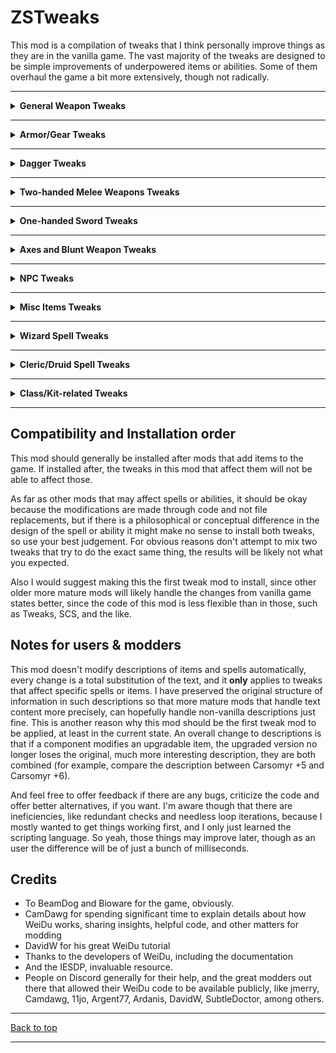 # ZSTweaks

This mod is a compilation of tweaks that I think personally improve things as they are in the vanilla game. The vast majority of the tweaks are designed to be simple improvements of underpowered items or abilities. Some of them overhaul the game a bit more extensively, though not radically.

---
<details>

<summary><b>General Weapon Tweaks</b></summary>

This section includes non-specific improvements to groups of weapons. It does not update descriptions.

**Component 120:** Make conjured magical weapons add extra attacks (Flame Blade, Ghost Blade, Black Blade of Disaster...)

The problem with these spells is that they promise power, but your little sickly wizard is not a very good fighter at all. I think this promise should be more serious, and therefore, by default, all these weapons grant 2 APR by default.

**Component 1120:** Make some weapon categories incur in backstab penalties for balance

This reduces the backstab multiplier of some weapons who realistically would not be great for backstabs, which also includes pretty broken weapons when used for backstabs, such as the Staff of Ram.

- No penalty: Piercing swords, Ninja-tos, Clubs, and Daggers.
- -1 penalty: Long swords, Scimitars, Katanas.
- -2 penalty: Staves

Note that a side of this is that holding two weapons with penalties will increase the penalties additively, which is an unavoidable side effect of the fact that the backstab reduction cannot be applied per weapon, only universally.

**Component 1121:** Make Flails and Morningstars always inflict a small amount of piercing damage

Both types of weapon have piercing parts, that's why. The amount of piercing is very small and depends on enchantment level:

- +0, +1 -> 1 point of piercing damage
- 2+, +3 -> 2 points of piercing damage
- +4, +5 -> 3 points of piercing damage
- +6 -> 4 points of piercing damage

**Component 1150:** Make spears do a baseline damage of 1d8, not 1d6

1d6 is a little low for spears in my opinion and it fills the imaginary "gap" of two-handed weapons with damage between staves and two-handed swords and halberds.

**Component 1160:** Make warhammers do a baseline damage 1d5+1, not 1d4+1 (except hammers outside that range)

1d4+1 always felt a little too small and narrow for hammers. This doesn't affect special hammers that have double the damage potential such as Crom Faeyr. It also includes Voidhammer +3, which only inflicts magic damage.

**Component 1350:** Make Wakizashis and Ninja-Tos deal 2d4 instead of 1d8 and have a speed factor of 3

This mostly exists to create a differentiating factor in terms of damage from long swords. I think the inclination is clearly towards "Kara-Turan/eastern blades are higher quality".

Additionally this will make ninja-tos have a speed factor of 3 by default, like short swords and wakizashis, since they are technically short swords.

**Component 1351:** Make Wakizashis a piercing/slashing weapon

This makes wakizashis hit as a slashing weapon if the circumstances favor it. IRL it is really a slashing sword anyway, but I want to preserve the original damage type (which is better than slashing in most situations, especially against enemies that use wearable armor).

**Component 1360:** Make Light Crossbows get 1.5 APR

Just a small bonus to make it more interesting and different compared to heavy crossbows. It's not too far-fetched anyway to think smallers crossbows can be reloaded faster. This will affect crossbows that have an APR bonus already, i.e. 1/2 APR will be added.

**Component 1370:** Make Katanas deal 2d5 instead of 1d10

This mostly exists to create a differentiating factor in terms of damage from long swords. I think the inclination is clearly towards "Kara-Turan/eastern blades are higher quality".

**Component 1400:** Make Bastard Swords deal 1d8+1 by default

I never liked that bastards swords were "between long swords and two-handed swords" but there was no max damage difference between long swords and bastard swords. So now they're damage-wise actually between both.

**Component 1430:** Make Two-handed swords deal 1d9+1 by default, and 2d6 where it applies

This mostly exists for consistency with the bastard sword, such that the minimum damage is equal to it. Two-handed swords that have a 1d12 base damage will instead get 2d6.

**Component 1440:** Make daggers have general extra features to compensate the low damage

There's generally very little reason to use a dagger, because:
- All other melee weapons cause more damage
- Your other weapons will never be stolen
- Using the dagger has no benefits of any sort for being a small weapon.
- The only saving grace they might have is that a few of them have a semi-interesting special effect which likely gets deprecated later.

This is a small change to make daggers slightly more appealing on a general level. They will all have an implied:

- +1 THAC0 bonus
- Speed factor of 0
- +5% Critical chance
- Overwhelming criticals: critical hits do moderately additional damage additively in a second tick of damage.
  - The formula for critical damage added (additively) is: (**MaxWpnDmg** - 1) **+**  2 dice of **MaxWpnDmg**:
  - Dagger **+0** -> 3 + 2d4, i.e. 5-11 dmg
  - Dagger **+1** -> 4 + 2d5, i.e. 6-14 dmg
  - Dagger **+2** -> 5 + 2d6, i.e. 7-17 dmg
  - Dagger **+3** -> 6 + 2d7, i.e. 8-20 dmg
  - Dagger **+4** -> 7 + 2d8, i.e. 9-23 dmg
  - Dagger **+5** -> 8 + 2d9, i.e. 10-26 dmg
  - Dagger **+6** -> 9 + 2d10, i.e. 11-29 dmg

All these bonuses are additive. Note that this component will not update the descriptions of each dagger to reflect this change. Sorry, but I don't know how to code that in WeiDu just yet.

**Component 1450:** Make some rogue weapons have the chance of doing more damage if wielded by pure thieves (Finesse)

This component is an attempt at making pure Thieves more effective with a portion of thief-usable weapons without relying on stats, APR or proficiency points.

Essentially, when wielding a weapon they can use what I call "finesse", which is a concept that I borrowed from NWN, they can deal extra damage per attack randomly (additively), based on the base attack damage of the weapon used (vanilla values). This includes bows, crossbows, clubs, daggers, long swords, scimitars, wakizashis, ninja-tos, katanas, and short swords. It's hacky, as most things not quite supported by the game, but it works. To be more specific:

- **Scimitars, long swords, quarterstaves**: 10% chance per hit to inflict 1d8/6+bonus of slashing/crushing damage.
- **Katanas**: 15% chance per hit to inflict 1d10+bonus of slashing damage.
- **Ninja-tos and wakizashis**: 25% chance per hit to inflict 1d8+bonus of slashing/piercing damage.
- **Short Sword and clubs**: 35% chance per hit to inflict 1d6+bonus of piercing/crushing damage.
- **Bows, slings**: 45% chance per hit to inflict 1d6 and 1d4+bonus missile damage respectively.
- **Darts, Daggers, Crossbows**: 60% chance per hit to inflict 1d3+bonus, 1d4+bonus and 1d8, respectively, of piercing/missible damage.

Note that this component does not account (automatically) for special weaponry which may use a different kind of damage-dealing effect than normal. For example, Voidsword +3 in SoD causes only magic damage and is not part of the damage of the weapon as such, but exists as a separate effect. These have to be added manually (in that example, the extra damage would occur in the same way as the others, but only as magic damage, which is intended). Currently, the following thief-usable items are accounted for:

- Voidsword, Void-arrows, Void-bullets (SoD)
- Fierce Swirl +2 (Lava's Shades of the Sword Coast)
- 1d2 Arrows of Antimagic will be skipped (SoD)
- Broken Spirit Arrow +1 will be skipped(The Calling)


**Component 1530:** Moderate the inexplicably double damage magical throwing daggers do, to not make them the obvious choice all the time to maximize damage

This reduces the number of dice thrown of DAGG11 and DAGG12 to 1 so they are not the only good choice for daggers to maximize damage. And for consistency. Generally speaking I dislike a lot this sort of unbalanced design. DAGG11 specifically, already comformed to this rule in BGEE.

</details>

---

<details>

<summary><b>Armor/Gear Tweaks</b></summary>

This section includes specific armor tweaks, and it updates descriptions accordingly in a destructive way.

**Component 1170:** Make Shadow Dragon Scale behave less like a Black Dragon Scale

It seems like a mistake to me that this armor, made from a creature from the plane of Shadow that doesn't even use acid as a breath weapon grant you acid resistance. Instead of acid resistance, it offers:

- Negative Plane Protection
- Nondetection
- Saves vs. Illusion and Necromancy spells: +4 bonus
- The usual AC bonuses.

**Component 1171:** Make Silver Dragon Scale also grant 40% cold resistance as you would expect

Silver Dragons wield and are resistant to cold, same as White Dragons. It should grant cold resistance, much like the Fire Dragon Plate does fire.

**Component 1172:** Make Rings of Elemental control more likely to charm the elementals and add missing resistances

This improves the power of the charm by making the save against it -2, instead of +2.

**Component 1173:** Make Ring of Gaxx's improved haste last 2 full rounds, and not 10 seconds

It's pretty strange to limit it to 10 seconds. It's 2 full rounds now.

**Component 1174:** Make Heartwood Ring add 1 spell slot per level, as well as 1 HP/round regen

This makes this ring significantly more useful for an Archdruid, adding 1 extra spell slot of every level, and a slow regeneration effect as the nigh-timeless druidic legend you are.

**Component 1180:** Make Ring of Danger sense protect against backstabs

Self explanatory and ever useful, for any class. Anti-chunking for mages.

**Component 1316:** Make Mercykiller Ring more useful for rogues that like killing

This makes the ring also add a +1 damage bonus, +1 THAC0 bonus, and +5% critical hit chances with all weapons, along with the other bonuses, but only to pure, single-classed Thieves (for balance and to encourage commitment). The ring can also be equipped by rangers, but only the vanilla benefits will apply.

**Component 1317:** Make the basic robes and Archmage robes slightly more remarkable

I do not like that most robes, except the most powerful ones are largely unremarkable. This is the list of changes:

- **Knave's Robe**
  - +2 AC against Slashing and Piercing (was +1 against Piercing)
  - Save vs. Death +1 (vanilla) and Save vs. Breath +1 (new)
  - +50% Poison damage resistance
  - 5% universal Thief skill boost (you're a knave!)
- **Traveler's Robe**
  - +3 AC against missile (was was +1)
  - +15% Missile resistance
  - Save vs. Wand +1 and Save vs. Spell +1 (was Save vs. Breath +1)
  - Movement speed increases by a factor of 4 (you're a traveler, moving from town to town!)
- **Adventurer's Robe**
  - 1 universal AC bonus (the bonus to crushing seems a little weird)
  - Save vs. Petrification +1 (vanilla) and Save vs. Spell +1 (new)
  - +20% Magic damage resistance
  - +10% Elemental damage resistance
- **Elemental resistance robes**: resistance increased to 40%, adds 7% damage bonus in the relevant element and +1 save vs. evocation spells. This also increases the damage resistance of Robe of Red Flames to 50%, and adds the evocation bonus, for consistency (it's a straight upgrade from the Robe of Fire Resistance).
- **Archmage Robes**
  - AC set to 5 (vanilla), and it improves AC by 1 (new)
  - Magic resistance improved by 10%, not 5%
  - Magic damage resistance improved by 25%
  - Casting speed improved by 1
  - Saving throws bonus against Spell at +2, +1 for the rest

**Component 1560:** Make Belt of Skillful Blade also increase piercing damage by 10%

This makes the belt include piercing damage, such that it affect things like daggers, short swords and wakizashis.

**Component 1561:** Make Cloak of the Stars create 30 darts, instead of six

6 darts is really unremarkable for a once-per-day effect. 30 is far more interesting. Perhaps you don't need to sell it immediately anymore!

**Component 1570:** Make Eyes of the Beholder's skills mirror the power of the spells they're based on

This improves the component slightly such that the Domination power is as powerful as the Domination spell, i.e. -2 penalty to Save vs. Spell, and the Paralyze spell is as powerful as Hold Person, i.e. -1 penalty to Save vs. Spell.

**Component 1610:** Make Robe of Invocation also improve all elemental damage by 5% and add a +2 bonus against Invocation

This makes this robe improve Invocation wizards in more ways, similarly to my tweaks to elemental robes, but with milder damage bonuses, since it's a more universal bonus:

- 5% elemental damage bonus
- +2 save vs. Invocation

**Component 1620:** Make Vicross' Thayan Circlet apply Improved Shield of Chaos instead of just Shield of Chaos

This makes the circlet a bit more valuable by making it more effective in controlling Wild Surges. It's a little underwhelming to just have the same bonus as the robe of Hayes.

**Component 1650:** Make mage robes without cloak (like Robe of Vecna) take on the appearance of a robe with cloak

Purely cosmetic tweak. I've never liked the look of robes without cloaks or without hoods.

**Component 1651:** Make Studded Leather of Thorns add some piercing damage too

I mean, they're THORNS; the only difference is that they're FIERY. Instead of only inflicting 1d4 fire damage, they inflict also 1d4 piercing damage, making it an overall more useful defensive armor.

**Component 1652:** Make Grandmaster's Armor's movement bonus not affected by Free Action

This component makes the doubled movement of this armor not be affected by Free Action at all, which to me seems much more fitting, since it's the main (and only) feature of this armor. Ahhh, Free Action, the constant thorn in our sides.

**Componen 1653:** Make Thieves' Hood protect against critical hits and slightly more advantageous for single-classed thieves: +1 THAC0 and Damage

This improves this item in the following ways:

- Both upgraded and non-upgraded version protect now against critical hits, essentially giving Thieves a vanilla item that protects them too against critical hits.
- Single-classed thieves gain +1 THAC0 and Damage (for balance, and to promote specialization)

**Component 1654:** Make Star-Strewn Boots slightly better and favor Inquisitors too (SoD)

This makes these boots improve Magic Resistance by 10% for everyone (from 7%) and Inquisitors and Wizard Slayers by 18%. Inquisitors are added because they fall fairly well in the anti-wizard theme.

**Component 1655:** Make Crown of Lies more consequential when used

-30 lore is generally not very important, since it's not used for any game interaction, just for identifying objects, which is ordinarily a mundane and inconsequential task. Therefore now it reduces lore by -20 BUT it also decreases Wisdom by 2 (which would affect Cleric/Mages more), Detect Illusions by 10, and inflicts -2 vulnerability to Illusion magic, since they rely on Wisdom for spell slots in vanilla. This is compensated slightly such that it provides 2 spell slots for level 4 too (3 and 4).

**Component 1656:** Make Helmet of Dumathoin very slightly more powerful

This improves the damage resistance it grants to 5%. The reason for this lies in the fact that the game only uses integers for most calculations, including damage. This means that the vanilla 3% damage reduction, for classes that have no other sources to reduce damage, would have to be hit with a physical attack of at least 34 damage to reduce the damage by 1, which is the minimum amount, which oftentimes means you're dealing with an enemy that is about to chunk/delete you anyway.

5% would reduce the threshold before the reduction to 20 points of received damage. It's still mild and shouldn't unbalance anything. For Barbarians, Cleric, Paladins, and Dwarven defenders, it will provide a juicier bonus, since they all have ways to add physical damage reduction.

**Component 1657:** Make The Visage add the capacity to cast Aura of Despair once per day and improve powers slightly

This improves this mask's powers in the following ways:

- Breathe Acid now causes 8d6 acid damage, not 6d6
- May cast also Aura of Despair as a blackguard of the same level once per day, which is fitting considering the description itself talks about how looking into the mask causes feelings of dread.

**Component 1658:** Make Dragon Helm add protection against acid too, as well as +2 saves against Breath

Self explanatory. As for the reasoning, because it felt odd leaving acid breath out of it. Saves vs. Breath, because well, dragon breath.

It also tweaks the description slightly, because oddly enough it talks about having red, white and green scales. I was expecting red, white, and **blue**, since blue dragons are the ones who produce electricity, and green dragons exhale poisonous gas. Now it mentions having red, white, black (dragons with acid breath), and blue scales.

**Component 1659:** Make Helm of the Rock a bit more protective and commanding

This makes both versions of the helm a truly universal non-physical damage protector by adding a 25% resistance to magic damage. Additionally, the upgraded version gets the following:

- +7% physical damage reduction
- +1 Charisma
- Aura of Command is no longer single-target, it spreads upon impact, similarly to Hold Person, but in a bigger area.

**Component 1661:** Make Cloak of the Sewers also protect against poison

This makes the cloak grant additionally grant a Save vs. Poison bonus of +1, as well as 50% poison damage reduction.

**Component 1662:** Make Montolio's Cloak grant a damage and thac0 bonus to rangers

This makes this cloak more meaningful for rangers, without having to focus only on dual wielding benefits. Rangers get a +1 THAC0 and Damage while wearing it.

**Component 1663:** Make Sandthief ring in BGEE work as in BG2EE (one use per day)

This makes this ring reusable instead of having limited charges.

**Component 1664:** Make all ioun stones and circlets protect against critical hits

Self-explanatory. This component is in a way incompatible with the spirit of other components, because it makes protection against critical hits more pervasive, such is the case with the tweak that makes Thieves' Hood protect against critical hits.

**Component 1665:** Make several basic ioun stones and circlets a bit more interesting or powerful

This modifies a selection of vanilla ioun stones and circlets:

- Dusty Rose Ioun Stone: inspired by the description, it also protects against berserk and fear. The AC bonus is also now 2. Additionally, it changes the BAM so it has a pinkish hue.
- Pearly White Ioun Stone: this improved the trollish regeneration from 1 HP every 5 rounds, to every round.
- Golden Ioun Stone: makes it more interesting for general use by improving not just intelligence, but Saves vs. Spells by 1 and magic resistance by 10%.
- Obsidian Ioun Stone: obsidian is a brittle but hard. Other than increasing CON by 1, now it also improves AC against all except crushing by 2, and improves physical damage resistance to everything except crushing by 5%.
- Silver Gray Ioun Stone: Now it now also improves WIS by 1, but it also improves lore by 15. Divine casters get one extra spell slot from level 1 to 5. Finally, druids and clerics get a +1 to casting speed.
- Circlet of Netheril: this makes it more useful and final for sorcerous classes by adding one extra spell slot for level 9 as well, as well as a +7% magic damage dealt bonus.
- Eilistraee's Boon +1: this makes the item give a bonus to non-evil elves: +1 DEX

**Component 1666:** Make Bracers of Blinding's Improved Haste effect last 1 turn and improve speed passively

The original lasts 20 seconds. Additionally, it improves weapon speed factor by 2 and movement rate by 2 (not affected by Free Action).

**Component 1667:** Make Xarrnous's Second Sword Arm (and SoD's version) also add +1 damage (lesser Legacy of the Masters)

This improves the gauntlets such that it also improves damage, not just thac0, making it a lesser version of Legacy of the Masters.

**Component 1668:** Make The Dale's Protector slightly more powerful and open to all classes

This improves the item such that it's more attractive for ranged weapon users: the thac0 bonus is now +3, and it improves ranged damage as well by +1 (which becomes +2 for Archers, and any rogue, both thief or bard).

**Component 1669:** Make Gauntlets of Extraordinary Specialization improve THAC0 by 2 and open to all classes

Self explanatory.

**Component 1671:** Make The Eyes of Truth add a bonus to detect illusions and traps

I decided to take the name of item more seriously. And let's face it, this items it always an automatic selling. In this state at least it has some use for Fighter/Thieves or Cleric/Thieves.

**Component 1672:** Make Stalker Gauntlets also benefit Bounty Hunters

Because it seems obvious that both classes ("professions") align with each other. Both Stalker-only benefits apply, including the enhanced backstab.

</details>

---

<details>

<summary><b>Dagger Tweaks</b></summary>

**Component 1000:** Make throwing poisoned daggers slightly more likely to poison enemies

This component makes these items get a -2 penalty to Save vs. Death which makes them more useful, and compensates for their rarity.

**Component 1130:** Make Bone Blade dagger more special and not just a plain +4 dagger

Plain enchanted weapons are boring, and the higher the enchantment level, the more egregious that is, as far as I'm concerned.

Instead of simply giving the usual +4 weapon bonuses:

- Being made partially from the tooth of a black dragon, it causes an extra 1d4 acid damage on hit and increases Acid Resistance by 40%.
- Being tempered in the blood of the duergar smith, every hit causes +5 extra damage against all elves, including drow, and the inhabitants native to the Underdark: beholders, mind flayers, kuo-toa, hook horrors, duergar, driders and umberhulks.

**Component 1140:** Make Dagger of the Star slightly more powerful.

- Dagger of the Star +4 becomes +5, and the chance of invisibility increases to 10%.
- Dagger of the Star +5 becomes one of the few privileged +6 weapons and inflicts +1 electric and fire damage per hit
- Star Bolt: Increased the chance to trigger elemental effects to 15%, the difference being, you have equal chances of triggering fire damage, electrical damage, or both.  (5% times 3)

**Component 1490:** Make Neb's Nasty Cutter have an unlimited amount of poison

The dagger will always cause 20 poison damage over 10 seconds if a Save vs. Death is failed, and never deplete.

**Component 1630:** Make The Jade's Fang slightly more powerful and improve the lifesteal effect

This component improves the dagger such that the lifesteal component is potentially better, which is identical to component 1470. Additionally, there is a 15% chance the stun happens as well, but only if a Save vs. Spell is failed. All the effects now bypass Magic Resistance, like the Stupifier in BGEE and Adjatha the Drinker (which is probably an oversight in this case).

**Component 1660:** Make Heart of the Golem +2 get a couple more magic-based features, inspired by the description

This makes the dagger, which is made from arcane metals from a golem, imbued with something more magically golem-like:

- Improves Magic Resistance by 10% when held
- 50% chance of inflicting 1d4 magic damage, no save

**Component 1670:** Make Werebane +1 a bit more effective towards Lycanthropes

Werebane's description is a little misleading. It doesn't cause +4 damage against Lycanthropes. The 1d4+1 base damage of the weapon doesn't become 1d4+5. This type of confusing description is common to all weapons that do extra damage to specific creatures. Instead, it causes 1d4+1 and if the target is a Lycanthrope, another tick of 3 piercing damage is inflicted. This improves this extra additive tick of damage so it inflicts 6 instead.

**Component 1680:** Make Stiletto of Demarchess +2 a bit more powerful and bleed every hit

This component makes the weapon try to stun the victim with a probability of 25% instead of 20%. Inspired by the sadistic story behind the weapon, it has a +5% critical chances, and it also causes bleeding every hit, similar to Gnasher, inflicting 2 extra piercing damage, as well as 2 more per round for 3 rounds.

**Component 1681:** Make Elements' Fury +2 slightly more powerful

This component makes this dagger a bit more powerful in the following ways:

- Damage dice number against elementals improved by 1: 2d4
- Elemental resistance improved by 10% while holding it.
- Random elemental damage improved to 2

**Component 1682:** Make Acid-Etched Dagger +2 generally more powerful and act as +3

This component makes this weapon one of the few +3 weapons in the expansion, acting in every way as a +3 weapon, as well as:

- Hits with dagger also deal 1d3 acid damage (improved from 1).
- 20% chance of causing 1d3 acid damage per round for 3 rounds (improved from 1, 15% chance), as well as adding an AC penalty of 2 for 3 rounds

**Component 1683:** Make Gemblade +2 more powerful and more worth hanging onto for wizards

This makes Gemblade +2 more worth using. Gemblade is one of those "cool items" design-wise, but functionally, has nothing that interesting, particularly considering INT bonuses are generally useless in vanilla game. So now, other than increasing INT by 1:

- Every hit causes an additional 1d2 magic damage
- 33% chances of causing additional 1d4+2 magic damage
- Wizards/Sorcerers/Mages can cast 2 more spells of level 1 and 2 while holding it.
- Acts as a +3 weapon for the purposes of what it can hit

**Component 1684:** Make basic throwing daggers usable as melee weapons

This copies SoD's special throwing dagger such that you can vanilla throwing daggers as melee weapons if desired. The items modified are:

- Throwing dagger (dagg05.itm): Has a melee option which deals 1d3 piercing damage, with a speed factor of 3
- Poisoned throwing dagger (dagg16.itm): Has a melee option which deals 1d3 piercing damage, plus +1 poison damage (no save). The usual poisoning ability does not work in this mod, only in ranged mode. This was done because otherwise using it as a melee weapon is too obvious as a better choice.


</details>

---

<details>

<summary><b>Two-handed Melee Weapons Tweaks</b></summary>

**Component 1200:** Make Ixil's Spike allow Haste and Improved Haste

I think everyone agrees that this type of restriction makes the weapons immediately less appealing.

**Component 1201:** Make Lilarcor +3 have a chance of causing confusion on hit

It seems appropriate that the talking sword containing the blood-lusting, raving, screaming, lunatic can cause confusion on hit. Now it has a 25% chance that the victim is confused for 1 round if Save vs. Spell is failed.

**Component 1202:** Make Warblade +4 slightly more unique, and more potent when wielded by barbarians

Since this was blessed by northern barbarian gods, the sword now causes 1d4 cold damage on contact, but makes the sword damage actually 1d12+2 (keep reading, don't worry). Additionally, barbarians wielding this sword will receive a 5% physical resistance and the sword's bonus damage is increased by 3 (1d12+5). Lastly, it will be renamed to "Barbarian Warblade +4", just because.

**Component 1280:** Make Carsomyr affect any kind of evil and not just Chaotic Evil

Self explanatory. Not that it needs to be more powerful, but it feels wrong to not be especially effective against non-chaotic evil (but yes, I understand it's because it's the opposite of a paladin's alignment).

**Component 1290:** Make Carsomyr's Dispel Magic force a Saving throw vs Spell

The dispel on hit thing is pretty cheesy so, yeah. That. No penalty with +5, -2 with +6 version

**Component 1300:** Make Silver Sword act as a +4 weapon to determine what it can hit to extend usability

The vorpal quality is very powerful, but it would be nice if the sword could work for more powerful enemies.

**Component 1318:** Make Flame of the North +2 affect all evil, not just chaotic evil

Self explanatory

**Comoponent 1322:** Make Flame of the North inflict +2 fire damage against trolls

The backstory of the sword heavily implies it was involved in the slaughter of many trolls. Therefore, the sword can completely destroy trolls on hit by causing +2 fire damage on hit to trolls only.

**Component 1390:** Make Staff of the Magi force a saving throw to dispel effects on hits

The dispel on hit thing is pretty cheesy so, yeah. That. Save vs. Spell at -2

**Component 1410:** Make Ir'revrykal Dispel Magic effect not depend on probabilities, but allow a saving throw.

This essentially is the same tweak to Carsomyr, except the chance of dispelling is also 100%. The saving throw vs spell has no penalty.

**Component 1420:** Make Ir'revrykal base damage equal to Carsomyr

This makes the weapon have 1d12 base damage much like Carsomyr, tightening the resemblance between both swords.

**Component 1460:** Make Spear of Withering able to poison on contact if save is failed

I feel like this spear should be more withery, especially considering it's a +4 weapon! This makes the spear able to inflict 12 extra poison over one round if a Save vs. Death at -2 is failed.

**Component 1540:** Make Wave +4 slightly more powerful

This component improves Wave +4 by making it always deal 3 points of cold damage per hit. Giants take 9 cold damage instead, since it was made to fight fire giants. This may make it a fine choice for a weapon for a big portion of ToB.

**Component 1590:** Make Blackmist more powerfully blinding and make you immune to blindness

This makes Blackmist's blindness power be more likely to be effective, by adding a -2 Save penalty. Additionally, you're immune to blindness while wielding it.

**Component 1591:** Make Soul Reaver slightly more balanced

Soul Reaver is fairly unbalanced, particularly because it reduces THAC0 by 2 cumulatively for 2 full minutes and it's fairly easy to make any enemy to not be able to hit anything at all. This tweak reduces this duration to 5 rounds, and requires a Save vs. Spell at -4 to resist.

**Component 1592:** Make Soul Reaver deal 1d12 damage

The sword looks like it's fairly massive. You may disagree, but that's how it comes across to me. So this will match the dice size of other blades like Carsomyr and Warblade: 1d12 (or 2d6 if the two-handed general tweak was installed).

**Component 1593:** Make Sword of Ruin +2 slightly more powerful

This makes the extra critical damage of the weapon a bit more substantial, 2d5+2 (from 2d4).

**Component 1594:** Make Cleric's staff more unique and actually benefit clerics

I don't like that it's "just" casually called "cleric's" staff. Therefore, it gains a few perks:

- 1 AC
- +1 spell slot of level 3, 4, and 5 (clerics only)
- +1 turn undead and casting level (clerics only)
- May cast Mass Cure (at minimum level, 1d8+9 healing) twice per day

</details>

---

<details>

<summary><b>One-handed Sword Tweaks</b></summary>

**Component 1125:** Make Ninjato of the Scarlet Brothehood +3 available for other classes and alignments

This makes this sword usable by non-monks of any alignment. Monks are not really implemented to take too much advantage of weapons anyway (in vanilla game).

**Component 1126:** Make Blackrazor able to hit targets immune to +3

This allows this sword to be usable in more cases. Since it's extremely powerful, no other changes are added.

**Component 1127:** Make Peridan more powerful against dragons and less misleading in the description

The description of Peridan is slightly misleading because it states that it does "double damage to dragons". You may think that every time you do damage to a dragon with it, you deal the same damage again, or perhaps you think the damage value of every attack is always double of what it would be against other enemies. Uhh, not quite.

In reality, the sword deals 1d8+2 against enemies, and 1d8+2 again in a second tick of damage if the enemy is a dragon. So now the description is a bit more explicit about what it does and:

- Regeneration improved to 1 HP per 3 rounds
- Adds 15% resistance to all elements (i.e. the damage type of most dragons)
- THAC0 against dragons is now +6, +2 for others
- +2 AC and saving throws against Dragons (essentially like a "Protection from Dragons" spell)
- Extra damage to dragons: every hit causes additionally 2d8+2 (bear in mind this is not affected by Strength or any other damage modifiers except any effect that increases slashing damage universally)
- Detect Invisibility can be cast three times, not once per day

**Component 1210:** Make The Equalizer slightly more powerful

Honestly, it kinda feels like it's immediately not useful by the time you get it. The description is also slightly misleading because it looks like it will deal, for example, 1d8+6 against some alignments, in the same way that a Longsword +6 would, but it's not like that. It actually just inflicts 1d8 (like a normal non-magical sword) and then additively includes the damage which is generally much less powerful. Therefore:

- The sword now has an enchantment of 5 for the purposes of what it can hit.
- The sword acts as a 1d8+3 in all respects as baseline.

The rest functions exactly the same: no bonus against True Neutral, +1 THAC0 +2 damage against LN/CN, +2 THAC0 +4 damage against NG/NE, and +3 THAC0 +6 damage against LG/CG/LE/CE.

**Component 1220:** Make Ras, the Dancing Blade last for 1 turn, instead of 4 rounds

This makes it useful for far longer, and more like Sword of Mordenkainen.

**Component 1230:** Make Short Sword of Mask +5 slightly more powerful

Makes the chance-based Level drain take 2 levels instead of just one and the Entangle effect 5% more likely to trigger (20%).

**Component 1240:** Make Purifier's damage bonus affect all evil, not just Chaotic Evil

Just as the title says. It's kinda funny considering the description of the weapon mentions Pit Fiends, which are Lawful Evil.

**Component 1241:** Make Purifier's Dispel Magic level 30, like Staff of the Magi and Carsomyr

This makes the dispel magic effect equal to those in the Staff of the Magi and Carsomyr.

**Component 1250:** Make Yamato's passive abilities more substantial

The effect is pretty underwhelming for a +4 weapon. Since it's advertised as a defender weapon, the following is added:

AC bonus improved to 3 (instead of 1) plus 1 against slashing, piercing, and missile weapons. 5% universal damage resistance & magic resistance.

**Component 1260:** Make Usuno's Blade slightly more electrically powerful

The effect is pretty underwhelming for a +4 weapon. Now:

- Chance of doing 2d10 electrical damage increased to 15%, and is now 5d4+1, with a Save vs. Spell at -2 for half.
- Every hit does 1d3 electrical damage with no save.
- Increases electrical damage resistance by 40%

**Component 1270:** Make Spectral Brand last for 1 turn, instead of 4 rounds

This makes it useful for far longer, and more like Sword of Mordenkainen.

**Component 1315:** Make Dak'kon's Zerth Blade behave as a +3 weapon

This makes the katana +3, for consistency with the power level of other WA-weapons.

**Component 1319:** Make Holy Sword of Tyr +3 affect all evil, not just chaotic evil

Self explanatory. I also removed the weird preamble that includes the first sentence of the general description of long swords. Seems lazy, and perhaps a mistake.

**Component 1341:** Make Hindo's Doom a +4 and +5 weapon

This simply allows the game to grant you a +4 and +5 katana, essentially. This is okay, because you get this in ToB, and that enchantment level is fine then.

**Component 1470:** Make Adjatha the Drinker thirstier

This component will make the healing per it based on probabilities, such that there is a 50% change it will heal by 1, 20% it will heal by 2, 15% it heals by 3, 10% it heals by 4, and 5% it heals by 5.

**Component 1550** Make Drizzt's weapons slightly more worth stealing in BG2

By the time you get this weapon in BG2, it's generally underwhelming and you have better weapons already. This improves his weapon in a few ways, trying to not to stray too much from the lore:

- Both: act as a +5 weapon for the purposes of what they can hit and in terms of THAC0
- Icingdeath: it's a "frost" weapon, and as such, it also inflicts 1d3 cold damage per hit, +5 against creatures immune to fire (fire elementals, fire salamanders, fire giants...). It's also considered a silver weapon.
- Twinkle: it has a defensive theme, therefore: added +2 AC bonus against slashing, piercing and missile, +1 Save vs. Spell, +8% physical damage resistance

**Component 1580:** Make Hawksight +2 improve your senses, reflexes, and accuracy more keenly

This component takes the description more seriously, and hence, other than giving +1 Dexterity it also:

- Has +4 THAC0 bonus instead of +2
- Universal +1 Saving Throw bonus
- +1/2 APR

**Component 1581:** Make Hawksight's description unique and add a minor power to it

This component requires the previous one, and it adds a description worth-reading (YMMV). I really dislike items with unique names, but with no interesting description or brief backstory. It seems lazy and uninteresting to add a named item without any background. Additionally, it adds a minor power to it, based on this brief backstory. See ZSTweaks/unique_descriptions.md for details.

**Component 1582:** Make Vexation +2 more powerful

I've always liked this sword conceptually and it's introduced into the game in a very cool way. This makes this short sword another +3 weapon, and additionally improved in the following ways:

- Critical hits inflict 2d4 extra piercing damage
- Bleeding per hit improved to 1d2 from 1

Note that this will make the encounter relatively more difficult, obviously. Protect your mages, Neera will likely be targeted. And promptly chunked.

**Component 1583:** Make Kachiko's Wakizashi substantially more unique in description and improve it

I really hate unique items with nothing in the description worth reading, so I tried to add something a bit more worth reading and hopefully not too cringy (see ZSTweaks/unique_descriptions.md for details). Nothing is going to contradict the lore anyway. The following additions are added:

- Wisdom penalty (which can kill, technically, and I guess remove spell slots from priests) lasts for 6 rounds now as opposed to 2 rounds.
- Shadowdancers receive: +10% Hiding skills and +1 THAC0
- Can cast Shadow Jump three times per day: teleport instantly to a place in sight, becoming invisible for 2 rounds, and becoming unable to critically miss for the duration.


</details>

---

<details>

<summary><b>Axes and Blunt Weapon Tweaks</b></summary>

**Component 1310:** Make Defender of Eastheaven damage reduction a little more moderate

The bonuses of this weapon are very significant, and an infamous toolset for powergaming, and no-reload runs. I reduced the resistances to 10%.

**Component 1311:** Make Krotan's Skullcrusher +2 slightly less generic

Yet another enchanted, unique weapon without any special trait of any kind. It now posesses the same bonus as Skullcrusher (in vanilla game), which is a +2 damage bonus to humanoids

**Component 1312:** Make Skullcrusher +3 slightly more crushy

This component improves the extra damage against humanoids to +4.

**Component 1313:** Make Gnasher +2 slightly more painful

This component makes the "pain" that the description talks about manifest as a non-stackable 2-round weakness: -2 AC, -2 THAC0, -2 Dmg

**Component 1314:** Make Jerrod's Mace +2 behave as a +3 weapon

This makes the mace +3 for consistency with the power level of other WA-weapons. It also improves the damage and thac0 bonuses against fiends by 1.

**Component 1320:** Make Flail of Ages +5 allow Haste and Improved Haste

I think everyone agrees that this type of restriction makes the weapons immediately less appealing.

**Component 1321:** Make Bone Club +2, +3 against undead's effect reflect the description better and improve it slightly

This makes the club slightly more powerful (+3 in all respects), is more shamanic, and more damaging to undead: acts as +5 against them, with THAC0 bonus of +5 against undead, undead take +4 damage, and spectral undead take +8

**Component 1323:** Make Azuredge act properly as a +3 weapon

The original hits in terms of extra damage and thac0 like an unenchanted weapon. This component makes the weapon match the basic stats of a +3 weapon. Additionally, it fixes the usual misleding bits in the description for extra damage, and it improves slightly the extra damage to undead from 1d6+4 to 1d6+6.

---

## Ranged Weapon Tweaks

**Component 1010:** Make Asp's Nest darts much more likely to poison, to compensate for the rarity and cost

This makes those very expensive darts much more likely to affect characters, which is a fair compensation for their rarity and huge monetary cost: Save vs. Death at -4

**Component 1330:** Make Darkfire Bow slightly more remarkable

Makes the elemental resistances against fire and frost increase to 15%, 30% at +5. Additionally, the +4 version makes all arrows deal extra 1 cold and fire damage (2 at +5).

**Component 1340:** Make Taralash slightly more remarkable

The +5 version literally just increases the THAC0 bonus by 1. That's a bit too boring for a +5 weapon. I'm not saying these changes are much better -- but slighty better? Absolutely!

- Makes movement bonus increase to 5.
- Adds a damage bonus of 1 like a regular composite bow
- Animals and other kind of unintelligent beasts, magical or not, take +2 and +5 damage (+4 and +5 version respectively)

**Component 1342:** Make Protector of the Dryads deal +2 damage to orcs, ogres, bugbears, gnolls, and goblinoids

Inspired by the description, it deals +2 damage to orcs... as well as some groups of similar monsters that would band together to spread evil on the Sword Coast.

**Component 1343:** Make Mana bow more magical and more deadly against arcane casters

This follows the theme of the description, which is an anti-wizard theme, and thus the following changes were added:

- Magic damage resistance: 33% (from 20%)
- Magic Resistance: 5%
- Arrows force a Save vs. Spell at -2 or the target suffers 1d4+1 magic damage and get a 10% wizard casting failure for 4 rounds

</details>

---

<details>

<summary><b>NPC Tweaks</b></summary>

**Component 1380:** Make Chaos and Entropy grant 1/2 APR each and improve them slightly.

My first move whenever I used Haer'Dalis was to give him swords that granted him extra attacks. These are his personal swords, so it feels wrong to not use them. This makes it more appealing to use, now he will have 3 APR when dual wielding by default, and both have a speed factor of 0.

Additionally, it makes Entropy cause 6 poison damage, on a Save vs. Death at -1 instead of 3 with a save without penalties or bonuses, and it makes Chaos reduce the struck opponent's Save vs. Death by 1 for 2 rounds. They both gain a speed factor of 0 and can hit targets immune to +2 weapons, like balors.

Chaos is also now similarly restricted to Tieflings, much like Entropy, and according to the description.

**Component 1480:** Make Yoshimo's Katana slightly more unique and powerful

This components keeps to the idea that it is only lightly enchanted, but it also offers a few advantages to Yoshimo:
- Speed factor reduced to 1 from 3
- THAC0 bonus increased to 3.
- Sets proficiencies to katanas to 2, unless it's higher.
- +10% critical hit chance

**Component 1500:** Make Mazzy's weapons slightly more powerful

Come on, Arvoreen! Be more generous to your most faithful holy warrior.

- Bow of Arvoreen grants extra 1/2 APR to Mazzy, +3 THAC0, and +1 damage
- Sword of Arvoreen grants extra 1/2 APR to Mazzy, +4 THAC0, and becomes in most respects a +3 weapon, except it can hurt enemies immune to +3 weapons.

**Component 1510:** Make Delryn's family shield become a +2 shield

Just a simple buff to make the shield a good option for longer.
This component also applies automatically the changes to this item in **Component 1644**

**Component 1520:** Make Hallowed Redeemer able to hit enemies immune to +2 weapons

This extends the usability of the weapon, despite the lower damage, if the constant shield the weapon grants is desired.
This component also applies automatically the changes to this item in **Component 1644**

**Component 1640:** Make Abyssal Blades more powerful (Dorn's Quest)

This improves the blades such that they have an enchantment of 5, and thus their usability is extended until the end of game, if so desired.

Additionally, the versions that have one fiend in them deal +1 fire damage compared to baseline. The version that has two deals +2.

**Component 1641:** Make the item creation abilities of vanilla NPCs slightly better

This makes these skills generate more items. Jan Jansen will create 10 Bruiser Mates. Eldoth will create 15 poisoned arrows. Additionally, his poisoned arrows will deal 20 poison damage over 40 seconds, instead of 13, and Jan's bolts will deal 1d3+1 damage, instead of 1d2+1.

**Component 1642:** Make Nalia's ring slightly more powerful

Equipped items that you cannot remove in any way are quite, quite inconvenient, since they prevent your character from being upgraded in the ways you desire. This component changes this ring so it seems less inconvenient to have it on at all times for Nalia. Specifically, other than improving AC and saving throws by 2, and granting 50% fire resistance, it also:

- 20% to Pick Locks and Find Traps (this makes her more competent at these tasks, similar to Imoen)
- 1 extra spell slot from level 1 to 5

**Component 1643:** Make Corthala family blade more powerful and more effective against wizards

This makes the blade grant Valygar the following perks:

- +1 backstab multiplier (this will ignore the backstab multiplier tweak, and behave as you would expect)
- Total bonus of +6 THAC0 against wizards and sorcerers

This component also applies automatically the changes to this item in **Component 1644**

**Component 1644:** Remove the unnecessary stat restrictions in NPC's gear

The stat restrictions are a remnant of an older, inferior way of making the gear usable only by THEM... Unless of course you happened to have the exact same stats as they. This removes these restrictions, though only in the items that seem too arbitrary:

- Cernd's gear
- Valygar's gear
- Keldorn's gear
- Anomen's shield (requires 13 Charisma, removes this requirement only)

The rest seem less arbitrary: Jan Jansen's special gear requires 17 dexterity (i.e. ability to handle it), Mazzy's (no special restrictions), Haer'Dalis' (no special restrictions), Yoshimo's (no special restrictions).

</details>

---

<details>

<summary><b>Misc Items Tweaks</b></summary>

**Component 1190:** Make Rod of Lordly Might usable by any class and more powerful

The rod is conceptually quite interesting, but generally underperforming.

- **Mace +2** is renamed to Mace of Lordly Might +3, becomes a +3 weapon, and the save against panic is now at +2, not +5, and the panic is now a 1-round Slow effect.
- **Flaming Long Sword +1** is renamed to Flaming Sword of Lordly Might +3, becomes a +3 weapon, causes 1d4 fire damage per hit, and the paralyze effect Save becomes +2 and not +5, but the Hold effect only lasts one round. Additionally, it makes it look like an actual flaming sword when held.
- **Spear +3** is renamed to Spear of Lordly Might +3, and it no longer has a Save vs. Spell bonus of +6 to cause 2d4 magic damage, now it has no bonus or penalty and causes 3d4 magic damage when save is failed.

**Component 1600:** Make CHARNAME's Tankard heal as much as a Potion of Extra Healing (Neera's quest)

This makes this item significantly more valuable. 3x potions of that sort per day.

**Component 1601:** Make potions and food universally incapable of stacking with themselves

This prevents cheeesy stacking of things like Fire Resistance, Saving Throws (Potion of Invulnerability), etc. Applies to food items such as apples from Lunia, and goodberries.

</details>

---

<details>

<summary><b>Wizard Spell Tweaks</b></summary>

**Component 150:** Make Disintegrate behave more like a modified Harm spell, similar to how it behaves in NWN2 **(NOT IMPLEMENTED YET)**

This component makes disintegrate behave like it does in NWN2, which causes 150 points of magic damage if successful, to differentiate it from the Flesh to Stone spell.

**Component 160:** Make Black Blade of Disaster unsuitable for backstabs

This exists simply to destroy any temptation to use these as cheesy ways to get insane numbers with backstabs that would instakill most things with HP and normal damage resistances in one hit. So now they should not be able to trigger backstabs.

**Component 163:** Make Iron Golem weapon unsuitable for backstabs

Same as previous component.

**Component 161:** Make Phantom Blade scale in duration up to level 20, instead of to level 18

Might be a bug present in various spells. See Glyph of Warding component.

**Component 170:** Make Wail of the Banshee inflict some magical damage and deafness on a successful save

This exists because I personally dislike using spells, especially high level spells, which are powerful but unpredictable, so that there is a benefit to using them regardless. Therefore, on a successful save, it will cause 3d6 magic damage and cause deafness for 2 rounds.

**Component 180:** Make Meteor Swarm more likely to do more damage, and bypass magic resistance like Fire Storm

The problem with Meter Swarm is that the likelihood of doing very low damage is quite high, which is pretty bad for level 9 spell. To make it worse, it doesn't bypass Magic Resistance either. Now it will instead do it like Fire Storm, causing 2d10 + 1 point/level (i.e  22-40 fire damage per round, instead of 4-40 damage per round) and no Magic Resistance will apply.

**Component 200:** Make Sleep work for level >=5 enemies with a save bonus **(NOT IMPLEMENTED YET)**

This tackles another one of my pet peeve, which is spell deprecation. Now sleep will also work for enemies of more than 4 HD, but they save against it with a Save vs. Death at +3 (it's -3 for HD less than 5).

**Component 210:** Make Horror an Enchantment spell

This mod simply changes the school to Enchantment, which is probably more accurate for a mind-altering spell.

**Component 220:** Make Ice Storm do 1d8 more damage per round

I think the damage is a little low for a 4 round static effect (2-16 damage per round). Now the damage will be 3d8 (3-24 per round).

**Component 370:** Make Ray of Enfeeblement a Necromancy spell

It probably makes more sense to make this spell a Necromancy spell like in NWN and NWN2.

**Component 380:** Make Contagion cause 4 points of Strength and Dexterity damage

2 points of damage for STR, DEX and CHA is underwhelming, and CHA reduction is irrelevant unless using particular mods. Now it reduces 4 STR and DEX, which should be a little more meaningful and more worth the level 4 slot.

**Component 390:** Make Death Fog inflict 4d4 acid damage per round instead of flat 8 damage

Improves the usability of Death Fog as a "general purpose" damage dealer, instead of just a stationary lingering anti-summon spell. The options for acid spells are very lacking in the game anyway. So instead of 8 acid damage per round now it will be between 4 to 16 per round with no save.

**Component 400:** Make Energy Drain drain 6 levels instead of 2

2 levels of drain is unremarkable and a waste of a spell slot, particularly when the likely enemies to fight by the time you get this spell are fairly high level.

**Component 405** Make Maze bypass Magic Resistance, like Imprisonment

I think this makes this spell quite more useful, although perhaps it's too powerful like that if used against some enemies. I like this tweak, but I'll use the spell judiciously (perhaps not mazing dragons, for example).

**Component 407** Make BGEE's Imp have 12 HP like the other familiars

This allows you to be Lawful Evil and enjoy the same amount of HP bonus as other alignments. This is standardized in BG2EE. I see no reason there should be a bias against the familiar Imp in BGEE.

**Component 410:** Make Horrid Wilting actually be more effective against plants and Water Elementals

This makes the spell mirror the behavior in 5E/BG3, where plant and water-based creatures take always maximum damage with a Save vs. Spell at -2 (this penalty is completely missing in vanilla), halved on a save. Additionally, enemies that are not damaged by draining moisture are unaffected (undead and golems). For example, at level 20, it inflicts 20d8 (i.e. 20-160 or half damage) to normal enemies and 160 to plant creatures, myconids and water elementals, unless they save, in which case they would take 80 damage.

**Component 430:** Make Grease bypass Magic Resistance and apply a Fire Resistance debuff to affected characters, and reduce movement speed regardless, as per the description

A very cool part other games using the Grease spell is that it actually primes the area for extra fire damage. This component emulates that behavior, and also makes a part of the speed reduction unavoidable. Failing the save will simply increase very significantly the slowdown.

**Component 440:** Make Comet bypass magic resistance and apply a mix of cold, fire and crushing damage

As others have noted this spell is generally just less powerful than Dragon Breath (the latter also is not affected by Magic Resistance). This is an attempt at making it more unique. As for the rationale, comets are cold and icy, hence the cold damage, but burn when in a collision path, hence the fire damage, and are big rocks, hence the crushing damage. The breakdown of damage is: 2d10+10 cold, 2d10+10 fire, 3d10+10 crushing.

**Component 441:** Make Tenser's Transformation grant a THAC0 of 0 at max level

Makes this spell achieve a THAC0 of 0 at max level, since the description clearly states "fighter of the same level".

**Component 442:** Make Tenser's Transformation give extra APR like a Fighter at the appropriate levels

This components further tightens the gap between the wizard and the fighter they want to emulate, and are granted 1/2 APR at levels 7 and 13.

**Component 443:** Make Symbol of Death work with Save bonus if above the 60 HP threshold

This spell is useless if the health of the enemy, which ordinarily you cannot know, is above that threshold, so it's fairly wasteful to use the spell unless the enemy is Near Death or the enemies are very weak anyway and easy to kill. As such, now the spell works for HP above 60, but with a bonus of +6 giving it at least some (small) chance of working at all times.

**Component 444:** Make Flesh to Stone use Petrification saves

This makes this spell force a save vs. petrification instead of spell. I think Flesh to Stone and Disintegrate are way too similar functionally, and it's almost always a better idea to use Flesh to Stone over Disintegrate (they're both even boosted equally if cast by a Transmuter). This affects the version that beholders use.

</details>

---

<details>

<summary><b>Cleric/Druid Spell Tweaks</b></summary>

**Component 100:** Make Glyph of Warding do damage on a failed save and extend damage up to level 20, and not 18

Generally speaking I do not believe in damaging spells that can be avoided completely with Saving Throws, at least in this game, because for the most part, they constitute, sooner or later as a waste of a spell slot.
Therefore, it will always cause half damage. Additionally, it extends the headers up to level 20, such that the damage grows up to 20d4 instead of 18d4.

**Component 101:** Make Flame Blade do 4 more points of Fire Damage to undead and act as a +2 weapon against them

This is essentially how it works in IWDEE, except the +2 enchantment bonus, which is an addition to make it an effective tool against undead. This also fixes the inaccurate description in IWDEE (it's +4 fire damage, not +2). Note that this will mark the weapon as magical due to technical reasons, which will make the weapon not effective to something that is protected against magical weapons but not normal ones.

**Component 102:** Make BG's version of Flame Blade scale duration-wise like in IWDEE

There's no reason this weapon should be more limited duration-wise. Now it follows the usual convention.

**Component 110:** Make Bless last longer

I don't think 36 seconds with a very long casting makes this spell desirable in most situations. Therefore, now the duration is 36 seconds plus 1 round per 2 levels up to level 19.

**Component 130:** Standardize Hold Person's saving throw penalties

This component equalizes the saving throw penalty in the cleric version of Hold Person so it has the same as the wizard one, which is -1.

**Component 140:** Standardize Finger of Death magical damage on a successful save

This component matches the magic damage inflicted by the wizard version of Finger of Death so it's as powerful as the priest version.

**Component 145:** Make Luck last for 1 turn to make it more usable

The bonus that Luck provides really doesn't justify such a short duration. Now it lasts 1 turn instead of 3 rounds (i.e. 18 seconds).

**Component 147:** Make Luck also add 5% critical hit chances, 2 AC, 5% more to thieving

This component makes Luck more generally useful by adding also a 5% critical hit chance boost, 10% total bonus thief skill bonus, as well as 2 AC. The rest is unchanged.

**Component 190:** Make Holy Power achieve a THAC0 of 0

Makes this spell achieve a THAC0 of 0 at max level, since the description clearly states "fighter of the same level".

**Component 230:** Make Cloak of Fear work as a temporary aura of fear, like in IWDEE

For the most part I don't think this spell is worth memorizing. Now instead of being a one-off horror effect, it creates an "aura" that triggers once per round for 3 rounds, with the same specifications as the original spell.

This uses the same filename and the same effect that in IWDEE, and attempts to patch known spells that remove fear effects. Might need to be updated if new ways to remove fear are introduced.

**Component 240:** Make Goodberries generate six berries, each healing 2d4 instead of 1 point of damage, and granting very slow regeneration for 8 hours

Conceptually I think it's a cool spell for druids and rangers, and it might be a teensy bit useful perhaps for the beginning of BGEE, but generally not useful after that. Now it will heal 2d4 immediately and add a regeneration of 1 HP per turn for 20 turns. Now it also generates six berries because I like the idea of having enough to give one to every party member.

Additionally it allows stacks of 12 berries.

**Component 250:** Make Earthquake party friendly

Earthquake is generally very inconvenient to be cast at any point because of how it affects your whole party. This disables that behavior.

**Component 350:** Make Earthquake not shake the screen

In case you don't enjoy feeling like casting it might give you a tiny seizure.

**Component 260:** Make Negative Plane Protection's duration increase somewhat as you level up

It only lasts 30 seconds, which might be insufficient for fights with vampires. Since it's a very powerful effect, the increases in duration are moderate, one round per 2 levels after level 7 up to 66 seconds at level 19.

**Component 270:** Make Entangle's saving throws improve slightly at higher levels so it remains relevant for druids

Entangle saves are quite generous and as such very difficult to pull off at higher levels. It's such a "druidy" ability to have, that it feels wrong to leave druids without them because it's no longer useful.

Therefore, it starts with now a +2 bonus (from +3), which improves to +1 at level 5, 0 at level 10, -1 at level 15, and -2 at level 20.

**Component 280:** Make Poison (cleric spell) do half damage on a failed save (without poisoning them)

See component 100 for reasoning.

**Component 290:** Make Holy Power give extra APR like a Fighter at the appropriate levels

This components further tightens the gap between the cleric and the fighter they want to emulate, and are granted 1/2 APR at levels 7 and 13.

**Component 300:** Make Iron Skins cast as fast a Stoneskin

Just as it sounds, it allows druids to do that, like wizards, so they're protected as quickly as wizards do, and reduces the need to use them only in pre-fight buffing rituals.

**Component 310:** Make Fire Seeds create more seeds that do slightly more damage, with an enchantment of 2

Too little seeds and too little damage. From 4 seeds that do 2d8 to 10 that do 3d8+5. The original is way too unremarkable for a level 6 spell. Additionally, the description will mention the fact that they are thrown with a +2 THAC0 bonus. Additionally, the seeds no longer bypass most physical protections due to an enchantment level of +6, so now it will be considered +2.

**Component 320:** Make Nature's Beauty a bit more likely to kill humanoid enemies outright

Nature's beauty is the druidic Wail of the Banshee (only for humanoids anyway), but it is fairly unlikely to kill (especially considering druids cannot have a Necromancy bonus to spells -- without save editing or special kits that is). Save bonus is now +1 instead of +3.

**Component 330:** Make Cleric's level 7 version of confusion act like Chaos (-4 saving throw penalty)

It was always a fairly odd choice of level 7 spell. Some mods resolve this by moving it to lower levels. This is another way of resolving it. It will behave like Chaos, having a Save penalty of -4 instead of -2.

**Component 340:** Make Symbol of Death work with Save bonus if above the 60 HP threshold

This spell is useless if the health of the enemy, which ordinarily you cannot know, is above that threshold, so it's fairly wasteful to use the spell unless the enemy is Near Death or the enemies are very weak anyway and easy to kill. As such, now the spell works for HP above 60, but with a bonus of +6 giving it at least some (small) chance of working at all times.

**Component 420** Make Armor of Faith also add a +2 AC bonus to make it useful at low levels

At the beginning of BGEE this spell is largely unremarkable and provides no protection of note to the cleric, now it will at least provide a minor AC bonus by default, which makes this spell the only one in vanilla BG that improves the AC of the cleric other than Defensive Harmony (IIRC).

**Component 450:** Make single-target healing spells other than Heal worth using

Healing spells are infamously bad in BG/BG2, they heal too little for such a slow cast, and they don't improve with level. With this tweak:

- Cure Light Wounds: Heals 8 points plus 1 more point per level, up to 12.
- Cure Moderate Wounds: Heals 13 points plus 2 points the first 2 levels, and 1 point on next 2, up to 19 (requires IWDEE's spell present)
- Cure Medium Wounds: Heals 20 points plus 2 more point per level, up to 28.
- Cure Serious Wounds: Heals 30 points plus 3 more point in the next two levels, 2 on the next two, up to 40.
- Cure Critical Wounds: Heals 42 points plus 3 more point per level, up to 54.

**Component 460:** Make Mass Heal faster to cast and heal a bit more

This improves the power of this spell as a combat spell by improving the casting speed to 2 (from 5), and it improves the healing slightly from 1d8 + 1/level (max of 21-28) to 4d3 + 1/level (24-32).

</details>

---

<details>

<summary><b>Class/Kit-related Tweaks</b></summary>

**Component 2100:** Make Sun Soul Ray from Sun Soul Monks damage improve slightly and do more damage to undead

The maximum damage will grow to 6d8 at level 12, and 6 damage to undead, which is a very small bonus that doesn't scale. Now this bonus increases by 2 points every time the power is upgraded.

**Component 2110:** Make Sun Soulbeam do more damage to undead: 12d6 instead of just 3 more damage than baseline.

The difference between non-undead and undead in the original is 9d6 vs. 9d6+3. It's really not a meaningful difference. Therefore, the damage to undead will now be 12d6, i.e. up to 72 damage instead of 57, which I think is okay for a once-per-day ability anyway.

**Component 360:** Make Etheral Retribution do more damage per round: 6d6 per round instead of 3d8

Three rounds of 3d8 for a Quest/level 10 spell is hilariously bad, despite the possibility of sapping some Strength with a Save vs. Spell that doesn't even have a penalty. Now it does 6d6 magic damage per round at least.

**Component 2111:** Make Shaman's Writhing Fog slightly more powerful

This improves this spell by making it cause 1d3+1 cold damage, whose dice size improves by 1 every level after level 3, until it becomes 1d10+1. The Slow effect, additionally, triggers with a 50% chance, not a 20% chance.

**Component 2112:** Make Shaman's Spirit Fire slightly more powerful

This makes the damage of this spell scale better: it deals 1d4+1/level, up to 12d4+12 magic damage (24-60 damage). Additionally, the 33% Doom effect no longer requires a saving throw, it's based on probability only.

**Component 2113:** Make Shaman's Spiritual Clarity induce more clarity (removes berserk and intoxication too)

Self-explanatory. Additionally, it improves the speed of the spell from 9 to 6.

**Component 2120:** Make War Cry inflict fear with a -2 Saving Throw penalty

War Cry as an HLA is bad enough, but this makes it at least have a more reasonable chance of affecting creatures by the time you get this power.

**Component 2130:** Make Set Spike Trap do piercing damage instead of magic damage

Because it's rather strange that it does magic damage and makes you wonder why the thief would have the ability to do this. (To be fair, the same could be said for the Time Stop trap). Rogue Rebalancing also does this.

**Component 2140:** Make Exploding Trap do slightly more damage: 15d6 as opposed to 10d6

I feel like 10d6, which is the same damage of the Fireball spell at max level, is very low for an HLA, so now it's 15d6.

**Component 2150:** Make selected kit HLAS unable to be breached.

I do not find abilities that tap into "inner strength" or pure skill-based physical abilities a candidate for breach. What exactly is the spell supposedly dispelling? That's my take.

Therefore, the following abilities are no longer breachable:

- **Evasion**
- **Improved Evasion**
- **Assassination**
- **Avoid Death**
- **Hardiness**
- **Resist Magic**

**Component 2160:** Make Quivering Palm slightly more powerful at high levels

I really dislike things that scale poorly or not at all. This makes Quivering Palm saving throw penalty improve to -1 at level 18 and to -2 at level 26.

**Component 2170:** Make the THAC0 progression of Thieves better and more streamlined, so they improve up to 6, like clerics

Among many of the manifestations of the Baldur's Gate's series undying hate for thieves is that their THAC0 sucks. A LOT. Barely better than wizards. This improves the progression such that it can reach 6, like clerics. The progression follows this type of sequence: 20-19-19-18-17-17-16-15-15-14....

**Component 2180:** Make the THAC0 progression of Bards better and more streamlined, so they improve up to 6, like clerics

Refer to component 2170 for reasons. Applies the same bonus to Bards, who also have had their power sucked away by the game.

**Component 2190:** Make Poison Weapon improve couple of times more every 4 levels (level 17, and 21)

This makes Poison Weapon more powerful and reliable at high levels. At level 17, the save penalty improves to -3, lasts for 27 seconds, and the immediate poison damage increases to 8. At level 21, the save penalty improves to -4, lasts for 30 seconds, and the immediate poison damage increases to 10.

</details>

---

## Compatibility and Installation order

This mod should generally be installed after mods that add items to the game. If installed after, the tweaks in this mod that affect them will not be able to affect those.

As far as other mods that may affect spells or abilities, it should be okay because the modifications are made through code and not file replacements, but if there is a philosophical or conceptual difference in the design of the spell or ability it might make no sense to install both tweaks, so use your best judgement. For obvious reasons don't attempt to mix two tweaks that try to do the exact same thing, the results will be likely not what you expected.

Also I would suggest making this the first tweak mod to install, since other older more mature mods will likely handle the changes from vanilla game states better, since the code of this mod is less flexible than in those, such as Tweaks, SCS, and the like.

## Notes for users & modders

This mod doesn't modify descriptions of items and spells automatically, every change is a total substitution of the text, and it **only** applies to tweaks that affect specific spells or items. I have preserved the original structure of information in such descriptions so that more mature mods that handle text content more precisely, can hopefully handle non-vanilla descriptions just fine. This is another reason why this mod should be the first tweak mod to be applied, at least in the current state. An overall change to descriptions is that if a component modifies an upgradable item, the upgraded version no longer loses the original, much more interesting description, they are both combined (for example, compare the description between Carsomyr +5 and Carsomyr +6).

And feel free to offer feedback if there are any bugs, criticize the code and offer better alternatives, if you want. I'm aware though that there are ineficiencies, like redundant checks and needless loop iterations, because I mostly wanted to get things working first, and I only just learned the scripting language. So yeah, those things may improve later, though as an user the difference will be of just a bunch of milliseconds.

## Credits

- To BeamDog and Bioware for the game, obviously.
- CamDawg for spending significant time to explain details about how WeiDu works, sharing insights, helpful code, and other matters for modding
- DavidW for his great WeiDu tutorial
- Thanks to the developers of WeiDu, including the documentation
- And the IESDP, invaluable resource.
- People on Discord generally for their help, and the great modders out there that allowed their WeiDu code to be available publicly, like jmerry, Camdawg, 11jo, Argent77, Ardanis, DavidW, SubtleDoctor, among others.

---

[Back to top](#zstweaks) <br>

---
